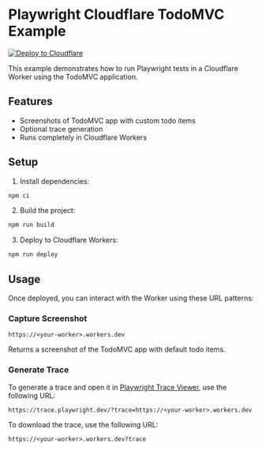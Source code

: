 # Playwright Cloudflare TodoMVC Example

[![Deploy to Cloudflare](https://deploy.workers.cloudflare.com/button)](https://deploy.workers.cloudflare.com/?url=https://github.com/cloudflare/playwright/tree/main/packages/playwright-cloudflare/examples/todomvc)

This example demonstrates how to run Playwright tests in a Cloudflare Worker using the TodoMVC application.

## Features

- Screenshots of TodoMVC app with custom todo items
- Optional trace generation
- Runs completely in Cloudflare Workers

## Setup

1. Install dependencies:
```bash
npm ci
```

2. Build the project:
```bash
npm run build
```

3. Deploy to Cloudflare Workers:
```bash
npm run deploy
```

## Usage

Once deployed, you can interact with the Worker using these URL patterns:

### Capture Screenshot
```
https://<your-worker>.workers.dev
```
Returns a screenshot of the TodoMVC app with default todo items.

### Generate Trace

To generate a trace and open it in [Playwright Trace Viewer](https://trace.playwright.dev/), use the following URL:

```
https://trace.playwright.dev/?trace=https://<your-worker>.workers.dev
```

To download the trace, use the following URL:
```
https://<your-worker>.workers.dev?trace
```
